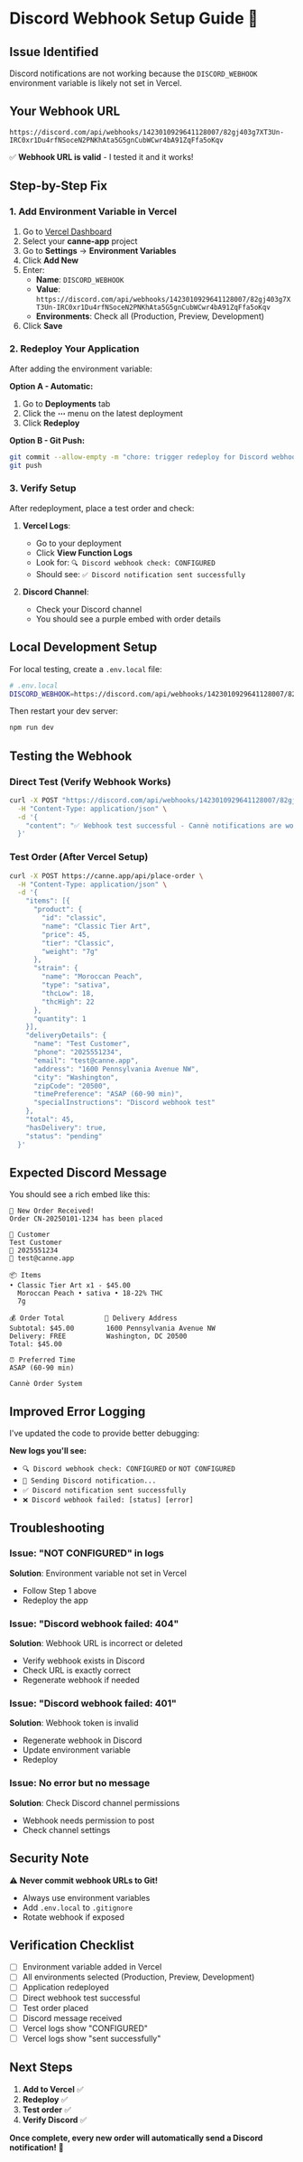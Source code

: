 # Discord Webhook Setup Guide 🔔

## Issue Identified
Discord notifications are not working because the `DISCORD_WEBHOOK` environment variable is likely not set in Vercel.

## Your Webhook URL
```
https://discord.com/api/webhooks/1423010929641128007/82gj403g7XT3Un-IRC0xr1Du4rfNSoceN2PNKhAta5G5gnCubWCwr4bA91ZqFfa5oKqv
```

✅ **Webhook URL is valid** - I tested it and it works!

## Step-by-Step Fix

### **1. Add Environment Variable in Vercel**

1. Go to [Vercel Dashboard](https://vercel.com/dashboard)
2. Select your **canne-app** project
3. Go to **Settings** → **Environment Variables**
4. Click **Add New**
5. Enter:
   - **Name**: `DISCORD_WEBHOOK`
   - **Value**: `https://discord.com/api/webhooks/1423010929641128007/82gj403g7XT3Un-IRC0xr1Du4rfNSoceN2PNKhAta5G5gnCubWCwr4bA91ZqFfa5oKqv`
   - **Environments**: Check all (Production, Preview, Development)
6. Click **Save**

### **2. Redeploy Your Application**

After adding the environment variable:

**Option A - Automatic:**
1. Go to **Deployments** tab
2. Click the **⋯** menu on the latest deployment
3. Click **Redeploy**

**Option B - Git Push:**
```bash
git commit --allow-empty -m "chore: trigger redeploy for Discord webhook"
git push
```

### **3. Verify Setup**

After redeployment, place a test order and check:

1. **Vercel Logs**:
   - Go to your deployment
   - Click **View Function Logs**
   - Look for: `🔍 Discord webhook check: CONFIGURED`
   - Should see: `✅ Discord notification sent successfully`

2. **Discord Channel**:
   - Check your Discord channel
   - You should see a purple embed with order details

## Local Development Setup

For local testing, create a `.env.local` file:

```bash
# .env.local
DISCORD_WEBHOOK=https://discord.com/api/webhooks/1423010929641128007/82gj403g7XT3Un-IRC0xr1Du4rfNSoceN2PNKhAta5G5gnCubWCwr4bA91ZqFfa5oKqv
```

Then restart your dev server:
```bash
npm run dev
```

## Testing the Webhook

### **Direct Test (Verify Webhook Works)**
```bash
curl -X POST "https://discord.com/api/webhooks/1423010929641128007/82gj403g7XT3Un-IRC0xr1Du4rfNSoceN2PNKhAta5G5gnCubWCwr4bA91ZqFfa5oKqv" \
  -H "Content-Type: application/json" \
  -d '{
    "content": "✅ Webhook test successful - Cannè notifications are working!"
  }'
```

### **Test Order (After Vercel Setup)**
```bash
curl -X POST https://canne.app/api/place-order \
  -H "Content-Type: application/json" \
  -d '{
    "items": [{
      "product": {
        "id": "classic",
        "name": "Classic Tier Art",
        "price": 45,
        "tier": "Classic",
        "weight": "7g"
      },
      "strain": {
        "name": "Moroccan Peach",
        "type": "sativa",
        "thcLow": 18,
        "thcHigh": 22
      },
      "quantity": 1
    }],
    "deliveryDetails": {
      "name": "Test Customer",
      "phone": "2025551234",
      "email": "test@canne.app",
      "address": "1600 Pennsylvania Avenue NW",
      "city": "Washington",
      "zipCode": "20500",
      "timePreference": "ASAP (60-90 min)",
      "specialInstructions": "Discord webhook test"
    },
    "total": 45,
    "hasDelivery": true,
    "status": "pending"
  }'
```

## Expected Discord Message

You should see a rich embed like this:

```
🎉 New Order Received!
Order CN-20250101-1234 has been placed

👤 Customer
Test Customer
📱 2025551234
📧 test@canne.app

📦 Items
• Classic Tier Art x1 - $45.00
  Moroccan Peach • sativa • 18-22% THC
  7g

💰 Order Total          📍 Delivery Address
Subtotal: $45.00        1600 Pennsylvania Avenue NW
Delivery: FREE          Washington, DC 20500
Total: $45.00

⏰ Preferred Time
ASAP (60-90 min)

Cannè Order System
```

## Improved Error Logging

I've updated the code to provide better debugging:

**New logs you'll see:**
- `🔍 Discord webhook check: CONFIGURED` or `NOT CONFIGURED`
- `📢 Sending Discord notification...`
- `✅ Discord notification sent successfully`
- `❌ Discord webhook failed: [status] [error]`

## Troubleshooting

### **Issue: "NOT CONFIGURED" in logs**
**Solution**: Environment variable not set in Vercel
- Follow Step 1 above
- Redeploy the app

### **Issue: "Discord webhook failed: 404"**
**Solution**: Webhook URL is incorrect or deleted
- Verify webhook exists in Discord
- Check URL is exactly correct
- Regenerate webhook if needed

### **Issue: "Discord webhook failed: 401"**
**Solution**: Webhook token is invalid
- Regenerate webhook in Discord
- Update environment variable
- Redeploy

### **Issue: No error but no message**
**Solution**: Check Discord channel permissions
- Webhook needs permission to post
- Check channel settings

## Security Note

⚠️ **Never commit webhook URLs to Git!**
- Always use environment variables
- Add `.env.local` to `.gitignore`
- Rotate webhook if exposed

## Verification Checklist

- [ ] Environment variable added in Vercel
- [ ] All environments selected (Production, Preview, Development)
- [ ] Application redeployed
- [ ] Direct webhook test successful
- [ ] Test order placed
- [ ] Discord message received
- [ ] Vercel logs show "CONFIGURED"
- [ ] Vercel logs show "sent successfully"

## Next Steps

1. **Add to Vercel** ✅
2. **Redeploy** ✅
3. **Test order** ✅
4. **Verify Discord** ✅

**Once complete, every new order will automatically send a Discord notification!** 🎉

